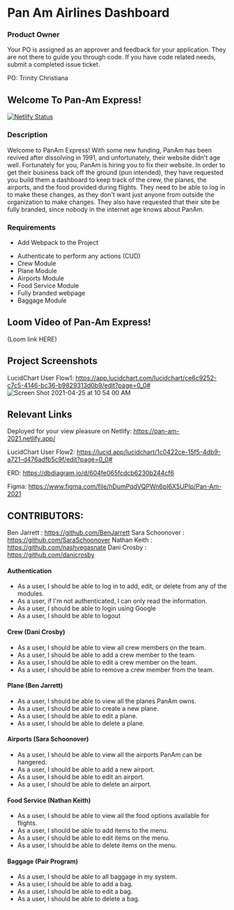 # Pan Am Airlines Dashboard

### Product Owner
Your PO is assigned as an approver and feedback for your application. They are not there to guide you through code. If you have code related needs, submit a completed issue ticket.

PO: Trinity Christiana

## Welcome To Pan-Am Express! 
[![Netlify Status](https://api.netlify.com/api/v1/badges/f09567c6-ac4d-407d-bd2c-ed2beef53121/deploy-status)](https://app.netlify.com/sites/pan-am-2021/deploys)

### Description
Welcome to PanAm Express!  With some new funding, PanAm has been revived after dissolving in 1991, and unfortunately, their website didn't age well.  Fortunately for you, PanAm is hiring you to fix their website.  In order to get their business back off the ground (pun intended), they have requested you build them a dashboard to keep track of the crew, the planes, the airports, and the food provided during flights.  They need to be able to log in to make these changes, as they don't want just anyone from outside the organization to make changes.  They also have requested that their site be fully branded, since nobody in the internet age knows about PanAm.

### Requirements
* Add Webpack to the Project
- Authenticate to perform any actions (CUD)
- Crew Module
- Plane Module
- Airports Module
- Food Service Module
- Fully branded webpage
- Baggage Module

## Loom Video of Pan-Am Express!
(Loom link HERE)


## Project Screenshots

LucidChart User Flow1: 
https://app.lucidchart.com/lucidchart/ce6c9252-c7c5-4146-bc36-b9829313d0b9/edit?page=0_0#
![Screen Shot 2021-04-25 at 10 54 00 AM](https://user-images.githubusercontent.com/68397076/116000122-92c4cf00-a5b4-11eb-8364-f2395bc1dc8d.png)


## Relevant Links
Deployed for your view pleasure on Netlify:
https://pan-am-2021.netlify.app/


LucidChart User Flow2:
https://lucid.app/lucidchart/1c0422ce-15f5-4db9-a721-d476adfb5c9f/edit?page=0_0#

ERD: 
https://dbdiagram.io/d/604fe065fcdcb6230b244cf6

Figma: 
https://www.figma.com/file/hDumPqdVQPWn6pI6X5UPIp/Pan-Am-2021

## CONTRIBUTORS: 
Ben Jarrett : https://github.com/BenJarrett
Sara Schoonover : https://github.com/SaraSchoonover
Nathan Keith : https://github.com/nashvegasnate
Dani Crosby : https://github.com/danicrosby


#### Authentication

- As a user, I should be able to log in to add, edit, or delete from any of the modules.
- As a user, if I'm not authenticated, I can only read the information.
- As a user, I should be able to login using Google
- As a user, I should be able to logout

#### Crew (Dani Crosby)

- As a user, I should be able to view all crew members on the team.
- As a user, I should be able to add a crew member to the team.
- As a user, I should be able to edit a crew member on the team.
- As a user, I should be able to remove a crew member from the team.

#### Plane (Ben Jarrett)

- As a user, I should be able to view all the planes PanAm owns.
- As a user, I should be able to create a new plane.
- As a user, I should be able to edit a plane.
- As a user, I should be able to delete a plane.

#### Airports (Sara Schoonover)

- As a user, I should be able to view all the airports PanAm can be hangered.
- As a user, I should be able to add a new airport.
- As a user, I should be able to edit an airport.
- As a user, I should be able to delete an airport.

#### Food Service (Nathan Keith)

- As a user, I should be able to view all the food options available for flights.
- As a user, I should be able to add items to the menu.
- As a user, I should be able to edit items on the menu.
- As a user, I should be able to delete items on the menu.

#### Baggage (Pair Program)
- As a user, I should be able to all baggage in my system.
- As a user, I should be able to add a bag.
- As a user, I should be able to edit a bag.
- As a user, I should be able to delete a bag.
